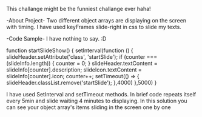 <!-- <div align="center">
  <h1> 30 Days Of JavaScript: Portfolio</h1>
  <a class="header-badge" target="_blank" href="https://www.linkedin.com/in/asabeneh/">
  <img src="https://img.shields.io/badge/style--5eba00.svg?label=LinkedIn&logo=linkedin&style=social">
  </a>
  <a class="header-badge" target="_blank" href="https://twitter.com/Asabeneh">
  <img alt="Twitter Follow" src="https://img.shields.io/twitter/follow/asabeneh?style=social">
  </a>

<sub>Author:
<a href="https://www.linkedin.com/in/asabeneh/" target="_blank">Asabeneh Yetayeh</a><br>
<small> January, 2020</small>
</sub>

</div>

[<< Day 26](../26_Day_World_countries_data_visualization_2/26_day_world_countries_data_visualization_2.md) | [Day 28 >>](../28_Day_Mini_project_leaderboard/28_day_mini_project_leaderboard.md)

![Thirty Days Of JavaScript](../images/banners/day_1_27.png)

- [Day 27](#day-27)
  - [Exercises](#exercises)
    - [Exercise: Level 1](#exercise-level-1)

# Day 27

## Exercises

### Exercise: Level 1

1. Create the following using HTML, CSS, and JavaScript

![Slider](./../images/projects/dom_mini_project_slider_day_7.1.gif)

🎉 CONGRATULATIONS ! 🎉

[<< Day 26](../26_Day_World_countries_data_visualization_2/26_day_world_countries_data_visualization_2.md) | [Day 28 >>](../28_Day_Mini_project_leaderboard/28_day_mini_project_leaderboard.md) -->

This challange might be the funniest challange ever haha!

-About Project-
Two different object arrays are displaying on the screen with timing. I have used keyFrames slide-right in css to slide my texts. 

-Code Sample-
I have nothing to say. :D

function startSlideShow() {
    setInterval(function () {
        slideHeader.setAttribute('class', 'startSlide');
        if (counter === (slideInfo.length)) {
            counter = 0;
        }
        slideHeader.textContent = slideInfo[counter].description;
        slideIcon.textContent = slideInfo[counter].icon;
        counter++;
        setTimeout(() => {
            slideHeader.classList.remove('startSlide');
        },4000)
    },5000)
}

I have used SetInterval and setTimeout methods. In brief code repeats itself every 5min and slide waiting 4 minutes to displaying. In this solution you can see your object array's items sliding in the screen one by one


